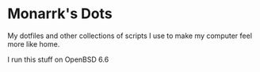 # Monarrk's Dots
My dotfiles and other collections of scripts I use to make my computer feel more like home.

I run this stuff on OpenBSD 6.6
